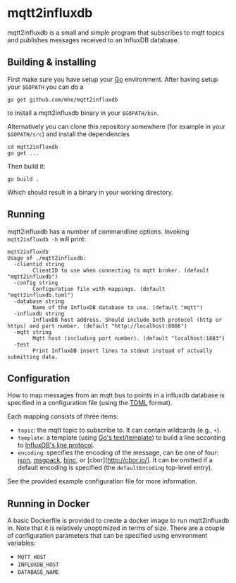 # mqtt2influxdb #

mqtt2influxdb is a small and simple program that subscribes to mqtt topics and publishes messages received to an InfluxDB database. 

## Building & installing ##

First make sure you have setup your [Go](https://golang.org) environment. After having setup your `$GOPATH` you can do a

    go get github.com/mhe/mqtt2influxdb

to install a mqtt2influxdb binary in your `$GOPATH/bin`.

Alternatively you can clone this repository somewhere (for example in your `$GOPATH/src`) and install the dependencies

    cd mqtt2influxdb 
    go get ...

Then build it:

    go build .

Which should result in a binary in your working directory.

## Running ##

mqtt2influxdb has a number of commandline options. Invoking `mqtt2influxdb -h` will print:

```
mqtt2influxdb
Usage of ./mqtt2influxdb:
  -clientid string
    	ClientID to use when connecting to mqtt broker. (default "mqtt2influxdb")
  -config string
    	Configuration file with mappings. (default "mqtt2influxdb.toml")
  -database string
    	Name of the InfluxDB database to use. (default "mqtt")
  -influxdb string
    	InfluxDB host address. Should include both protocol (http or https) and port number. (default "http://localhost:8086")
  -mqtt string
    	Mqtt host (including port number). (default "localhost:1883")
  -test
    	Print InfluxDB insert lines to stdout instead of actually submitting data.
```

## Configuration ##
How to map messages from an mqtt bus to points in a influxdb database is specified in a configuration file (using the [TOML](https://github.com/toml-lang/toml) format).

Each mapping consists of three items:

- `topic`: the mqtt topic to subscribe to. It can contain wildcards (e.g., `+`). 
- `template`: a template (using [Go's text/template](https://golang.org/pkg/text/template/)) to build a line according to [InfluxDB's line protocol](https://docs.influxdata.com/influxdb/v0.12/write_protocols/write_syntax/). 
- `encoding`: specifies the encoding of the message, can be one of four: [json](http://json.org/), [msgpack](https://github.com/msgpack/msgpack), [binc](http://github.com/ugorji/binc), or [cbor](http://cbor.io/]. It can be omitted if a default encoding is specified (the `defaultEncoding` top-level entry).

See the provided example configuration file for more information.

## Running in Docker ##

A basic Dockerfile is provided to create a docker image to run mqtt2influxdb in. Note that it is relatively unoptimized in terms of size. There are a couple of configuration parameters that can be specified using environment variables: 

- `MQTT_HOST`
- `INFLUXDB_HOST`
- `DATABASE_NAME`

